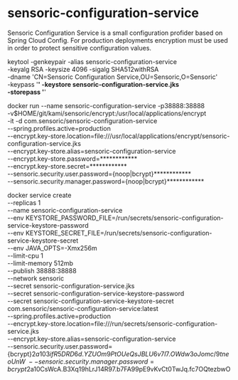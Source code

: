 # sensoric-configuration-service

Sensoric Configuration Service is a small configuration profider based on Spring Cloud Config.
For production deployments encryption must be used in order to protect sensitive configuration values.

keytool -genkeypair -alias sensoric-configuration-service \
       -keyalg RSA -keysize 4096 -sigalg SHA512withRSA \
       -dname 'CN=Sensoric Configuration Service,OU=Sensoric,O=Sensoric' \
       -keypass '************' -keystore sensoric-configuration-service.jks \
       -storepass '************'

docker run --name sensoric-configuration-service -p38888:38888 \
    -v$HOME/git/kami/sensoric/encrypt:/usr/local/applications/encrypt \
    -it -d com.sensoric/sensoric-configuration-service \
    --spring.profiles.active=production \
    --encrypt.key-store.location=file:///usr/local/applications/encrypt/sensoric-configuration-service.jks \
    --encrypt.key-store.alias=sensoric-configuration-service \
    --encrypt.key-store.password=************ \
    --encrypt.key-store.secret=************ \
    --sensoric.security.user.password={noop|bcrypt}************ \
    --sensoric.security.manager.password={noop|bcrypt}************

docker service create \
--replicas 1 \
--name sensoric-configuration-service \
--env KEYSTORE_PASSWORD_FILE=/run/secrets/sensoric-configuration-service-keystore-password \
--env KEYSTORE_SECRET_FILE=/run/secrets/sensoric-configuration-service-keystore-secret \
--env JAVA_OPTS=-Xmx256m \
--limit-cpu 1 \
--limit-memory 512mb \
--publish 38888:38888 \
--network sensoric \
--secret sensoric-configuration-service.jks \
--secret sensoric-configuration-service-keystore-password \
--secret sensoric-configuration-service-keystore-secret \
com.sensoric/sensoric-configuration-service:latest \
--spring.profiles.active=production \
--encrypt.key-store.location=file:///run/secrets/sensoric-configuration-service.jks \
 --encrypt.key-store.alias=sensoric-configuration-service \
--sensoric.security.user.password={bcrypt}$2a$10$3ifR5DRD6d.YZUOm9PtOUeQsJBLU6v7l7.OWdw3oJomc/9tneoUnW \
--sensoric.security.manager.password={bcrypt}$2a$10$CsWcA.B3Xq19hLrJ14R97.b7FA99pE9vKvCt0TwJq.fc7OQtezbwO